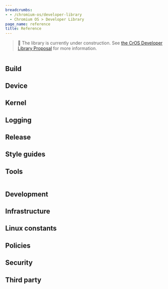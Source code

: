 ```yaml
---
breadcrumbs:
- - /chromium-os/developer-library
  - Chromium OS > Developer Library
page_name: reference
title: Reference
---
```


> 🚧 The library is currently under construction. See
> [the CrOS Developer Library Proposal](/chromium-os/developer-library/proposal)
> for more information.

<div class="two-column-container">
<div class="column">

## Build

## Device

## Kernel

## Logging

## Release

## Style guides

## Tools

</div>
<div class="column">

## Development

## Infrastructure

## Linux constants

## Policies

## Security

## Third party

</div>
</div>